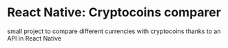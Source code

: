 # React Native: Cryptocoins comparer

small project to compare different currencies with cryptocoins thanks to an API in React Native
